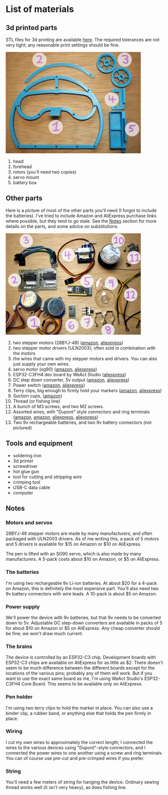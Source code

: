 # List of materials

## 3d printed parts

STL files for 3d printing are available [here](https://github.com/jneem/bradipograph/releases/tag/latest).
The required tolerances are not very tight; any reasonable print settings should be fine.

![picture of 3d printed parts](printed-parts.webp)

1. head
2. forehead
3. rotors (you'll need two copies)
4. servo mount
5. battery box

## Other parts

Here is a picture of most of the other parts you'll need (I forgot to include the batteries). I've tried
to include Amazon and AliExpress purchase links where possible, but they tend to go stale. See the [Notes](#notes)
section for more details on the parts, and some advice on substitutions.

![picture of misc parts](other-parts.webp)

1. two stepper motors (28BYJ-48) ([amazon](https://www.amazon.com/ELEGOO-28BYJ-48-ULN2003-Stepper-Arduino/dp/B01CP18J4A/ref=sr_1_1?keywords=28BYJ-48&qid=1707022786&sr=8-1), [aliexpress](https://www.aliexpress.us/item/2251832520244758.html?spm=a2g0o.productlist.main.7.7fd4180bhjP6u2&algo_pvid=2b9e5e70-9c59-4e9e-bd6b-3d315d5e1381&algo_exp_id=2b9e5e70-9c59-4e9e-bd6b-3d315d5e1381-3&pdp_npi=4%40dis%21USD%210.99%210.99%21%21%210.99%210.99%21%40210307bf17070228839968323ed889%2165393747646%21sea%21US%212191644272%21&curPageLogUid=J0wE2HdqrHqM&utparam-url=scene%3Asearch%7Cquery_from%3A))
2. two stepper motor drivers (ULN2003); often sold in combination with the motors
3. the wires that came with my stepper motors and drivers. You can also just supply your own wires.
4. servo motor (sg90) ([amazon](https://www.amazon.com/Hosyond-Helicopter-Airplane-Control-Arduino/dp/B09GFN98X9/ref=sr_1_9?keywords=sg90%2Bservo%2Bmotor&qid=1707023094&sr=8-9&th=1), [aliexpress](https://www.aliexpress.us/item/3256806217912283.html?spm=a2g0o.productlist.main.1.a850f47bqYAatt&algo_pvid=0a2a8330-20c2-4e52-bcf4-e2a4fce2aa7f&algo_exp_id=0a2a8330-20c2-4e52-bcf4-e2a4fce2aa7f-0&pdp_npi=4%40dis%21USD%2114.55%214.83%21%21%21104.03%2134.54%21%402101eab017070230477298791ec4df%2112000037043715430%21sea%21US%212191644272%21&curPageLogUid=niiMdVDdNZHG&utparam-url=scene%3Asearch%7Cquery_from%3A))
5. ESP32-C3FH4 dev board by WeAct Studio ([aliexpress](https://www.aliexpress.us/item/3256804996835770.html?spm=a2g0o.productlist.main.1.992e511cWBhqBg&algo_pvid=2462f9fc-665b-42e7-94fa-4ddd9605e301&algo_exp_id=2462f9fc-665b-42e7-94fa-4ddd9605e301-0&pdp_npi=4%40dis%21USD%217.79%212.49%21%21%2155.71%2117.83%21%402101efab17070231736351211eca54%2112000032023973869%21sea%21US%212191644272%21&curPageLogUid=1BrKpnaDG2ji&utparam-url=scene%3Asearch%7Cquery_from%3A))
6. DC step down converter, 5v output ([amazon](https://www.amazon.com/gp/product/B08JZ5FVLC/ref=ppx_yo_dt_b_search_asin_title?ie=UTF8&psc=1), [aliexpress](https://www.aliexpress.us/item/3256805479283495.html?spm=a2g0o.productlist.main.13.197c7e74Lkp8Kx&algo_pvid=20c7437e-a79a-454e-a6ee-03eadbf41c04&algo_exp_id=20c7437e-a79a-454e-a6ee-03eadbf41c04-6&pdp_npi=4%40dis%21USD%214.57%212.42%21%21%2132.68%2117.32%21%402101f01817070233176942210ede33%2112000033966657876%21sea%21US%212191644272%21&curPageLogUid=lkwSz6HvCfGE&utparam-url=scene%3Asearch%7Cquery_from%3A))
7. Power switch ([amazon](https://www.amazon.com/gp/product/B099N61GTZ/ref=ppx_yo_dt_b_search_asin_title?ie=UTF8&psc=1), [aliexpress](https://www.aliexpress.us/item/2255801021214741.html?spm=a2g0o.productlist.main.1.5add43e8HQA3Qo&algo_pvid=5c8115ad-f507-4797-ac0c-dd5c97575411&algo_exp_id=5c8115ad-f507-4797-ac0c-dd5c97575411-0&pdp_npi=4%40dis%21USD%210.80%210.78%21%21%210.80%210.78%21%402101e64117070238443497698e0439%2110000015300780421%21sea%21US%212191644272%21&curPageLogUid=bPGRczJz4lgj&utparam-url=scene%3Asearch%7Cquery_from%3A))
8. Terry clips, big enough to firmly hold your markers ([amazon](https://www.amazon.com/Terry-Clips-Plastic-Coated-Spring/dp/B09MWGG883/ref=sr_1_12?crid=BN037QQD76RQ&keywords=15mm+terry+clips&qid=1707074083&sprefix=15mm+terry+clips%2Caps%2C98&sr=8-12), [aliexpress](https://www.aliexpress.us/item/3256805934884969.html?spm=a2g0o.productlist.main.1.627a2060kGbUZX&algo_pvid=55fc1bad-e88d-4560-85bc-3fcf155f4f96&algo_exp_id=55fc1bad-e88d-4560-85bc-3fcf155f4f96-0&pdp_npi=4%40dis%21USD%211.50%210.99%21%21%2110.72%217.08%21%402101eab017070741413912585ed0aa%2112000035847275021%21sea%21US%210%21AB&curPageLogUid=AFYCDCSl92PC&utparam-url=scene%3Asearch%7Cquery_from%3A))
9. Suction cups, ([amazon](https://www.amazon.com/Pawfly-Suction-Without-Decoration-Organization/dp/B08ZS7MV1K/ref=sr_1_6?crid=1Y3JGXNVB0CS0&keywords=suction%2Bcups&qid=1707074357&sprefix=suction%2B%2Caps%2C111&sr=8-6&th=1))
10. Thread (or fishing line)
11. A bunch of M3 screws, and two M2 screws.
12. Assorted wires, with "Dupont" style connectors and ring terminals ([amazon](https://www.amazon.com/IWISS-1550PCS-Connector-Headers-Balancer/dp/B08X6C7PZM/ref=sr_1_10?crid=1ABQJZ94QSUXG&keywords=dupont+connector+kit&qid=1707074570&sprefix=dupont+%2Caps%2C111&sr=8-10), [amazon](https://www.amazon.com/Terrans-Non-Insulated-Terminals-Tin-Plated-Assortment/dp/B0732XSDQX/ref=sr_1_16?crid=3MGYZLJ0DARKQ&keywords=ring+terminals+24awg&qid=1707074714&sprefix=ring+terminals+24awg%2Caps%2C88&sr=8-16), [aliexpress](https://www.aliexpress.us/item/3256805929468763.html?spm=a2g0o.productlist.main.1.58b43202D8mG3o&algo_pvid=18f55fb2-cc7f-4eec-98ef-a1df84ab0364&algo_exp_id=18f55fb2-cc7f-4eec-98ef-a1df84ab0364-0&pdp_npi=4%40dis%21USD%2112.38%210.99%21%21%2188.51%217.09%21%40210324e517070747892602817e0cc6%2112000035821465470%21sea%21US%210%21AB&curPageLogUid=BqO3fzQb73us&utparam-url=scene%3Asearch%7Cquery_from%3A), [aliexpress](https://www.aliexpress.us/item/3256806062864141.html?spm=a2g0o.detail.pcDetailTopMoreOtherSeller.4.3424bZq9bZq9PQ&gps-id=pcDetailTopMoreOtherSeller&scm=1007.40050.354490.0&scm_id=1007.40050.354490.0&scm-url=1007.40050.354490.0&pvid=83674697-4719-4718-81c2-e83413735ee2&_t=gps-id:pcDetailTopMoreOtherSeller,scm-url:1007.40050.354490.0,pvid:83674697-4719-4718-81c2-e83413735ee2,tpp_buckets:668%232846%238112%231997&pdp_npi=4%40dis%21USD%216.95%210.99%21%21%2149.67%217.04%21%402103010f17070748616161250eef4e%2112000036464995086%21rec%21US%21%21AB&utparam-url=scene%3ApcDetailTopMoreOtherSeller%7Cquery_from%3A))
13. Two 9v rechargeable batteries, and two 9v battery connectors (not pictured)


## Tools and equipment

- soldering iron
- 3d printer
- screwdriver
- hot glue gun
- tool for cutting and stripping wire
- crimping tool
- USB-C data cable
- computer

## Notes

### Motors and servos

28BYJ-48 stepper motors are made by many manufacturers, and often packaged
with ULN2003 drivers.
As of me writing this, a pack of 5 motors and 5 drivers is available
for $15 on Amazon or $10 on AliExpress.

The pen is lifted with an SG90 servo, which is also made by many manufacturers. A 5-pack costs about $10 on Amazon,
or $5 on AliExpress.

### The batteries

I'm using two rechargeable 9v Li-ion batteries. At about $20 for a 4-pack
on Amazon, this is definitely the most expensive part. You'll also need two 9v
battery connectors with wire leads. A 10-pack is about $5 on Amazon.

### Power supply

We'll power the device with 9v batteries, but that 9v needs to be converted
down to 5v. Adjustable DC step-down converters are available in packs
of 5 for about $10 on Amazon or $5 on AliExpress. Any cheap converter should be
fine; we won't draw much current.

### The brains

The device is controlled by an ESP32-C3 chip. Development boards with ESP32-C3
chips are available on AliExpress for as little as $2. There doesn't seem to
be much difference between the different boards except for the locations of the
various pins; probably any of them
will work. But if you want to use the exact same board as me, I'm using
WeAct Studio's ESP32-C3FH4 Core Board. This seems to be available only on AliExpress.

### Pen holder

I'm using two terry clips to hold the marker in place. You can also use a binder clip,
a rubber band, or anything else that holds the pen firmly in place.

### Wiring

I cut my own wires to approximately the correct length; I connected the wires to the
various devices using "Dupont"-style connectors, and I connected the power wires
to one another using a screw and ring terminals. You can of course use pre-cut and
pre-crimped wires if you prefer.

### String

You'll need a few meters of string for hanging the device. Ordinary sewing thread works well
(it isn't very heavy), as does fishing line.
